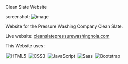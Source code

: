Clean Slate Website



screenshot:
![image](https://github.com/arayer143/Clean-Slate-Website/assets/89434892/c1fefca9-7f5d-45c7-8f05-ca27712e5f48)



Website for the Pressure Washing Company Clean Slate. 


Live website:
[cleanslatepressurewashingnola.com](https://cleanslatepressurewashingnola.com/)



This Website uses : 

<div class="center">

<img alt="HTML5" src="https://img.shields.io/badge/HTML5-E34F26?style=for-the-badge&logo=html5&logoColor=white" style="margin:2px;"/>
<img alt="CSS3" src="https://img.shields.io/badge/css3%20-%231572B6.svg?&style=for-the-badge&logo=css3&logoColor=white" style="margin:2px;"/>
<img alt="JavaScript" src="https://img.shields.io/badge/javascript%20-%23323330.svg?&style=for-the-badge&logo=javascript&logoColor=%23F7DF1E" style="margin:2px;"/>
<img alt="Saas" src="https://img.shields.io/badge/Sass-CC6699?style=for-the-badge&logo=sass&logoColor=white" style="margin:2px;"/>
<img alt="Bootstrap" src="https://img.shields.io/badge/bootstrap%20-%23563D7C.svg?&style=for-the-badge&logo=bootstrap&logoColor=white" style="margin:2px;"/>

</div>
